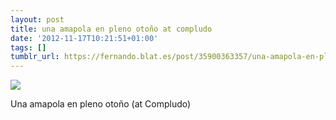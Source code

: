 ```yaml
---
layout: post
title: una amapola en pleno otoño at compludo
date: '2012-11-17T10:21:51+01:00'
tags: []
tumblr_url: https://fernando.blat.es/post/35900363357/una-amapola-en-pleno-oto%C3%B1o-at-compludo
---
```

 ![](/tumblr_files/tumblr_mdmkofMbEc1qz4y16o1_640.jpg)  

Una amapola en pleno otoño (at Compludo)
